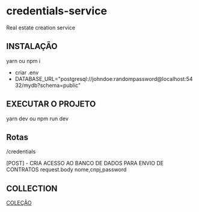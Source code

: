 # credentials-service
 Real estate creation service
## INSTALAÇÃO

yarn 
ou 
npm i

- criar .env
- DATABASE_URL="postgresql://johndoe:randompassword@localhost:5432/mydb?schema=public"

## EXECUTAR O PROJETO

yarn dev 
ou
npm run dev

## Rotas

/credentials

[POST] - CRIA ACESSO AO BANCO DE DADOS  PARA ENVIO DE CONTRATOS 
request.body
nome,cnpj,password

## COLLECTION 

[COLEÇÃO](./collection-credencial.json)


